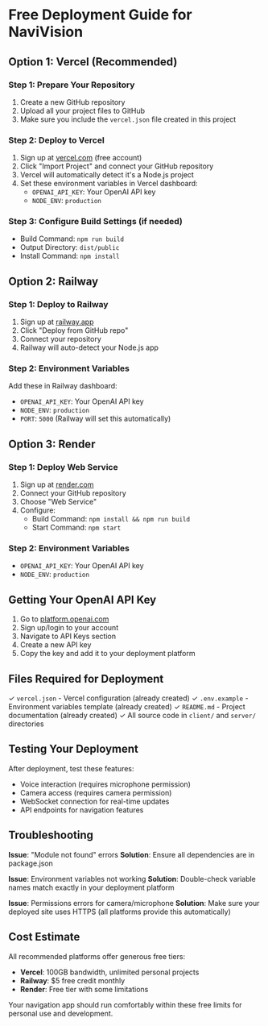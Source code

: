 # Free Deployment Guide for NaviVision

## Option 1: Vercel (Recommended)

### Step 1: Prepare Your Repository
1. Create a new GitHub repository
2. Upload all your project files to GitHub
3. Make sure you include the `vercel.json` file created in this project

### Step 2: Deploy to Vercel
1. Sign up at [vercel.com](https://vercel.com) (free account)
2. Click "Import Project" and connect your GitHub repository
3. Vercel will automatically detect it's a Node.js project
4. Set these environment variables in Vercel dashboard:
   - `OPENAI_API_KEY`: Your OpenAI API key
   - `NODE_ENV`: `production`

### Step 3: Configure Build Settings (if needed)
- Build Command: `npm run build`
- Output Directory: `dist/public`
- Install Command: `npm install`

## Option 2: Railway

### Step 1: Deploy to Railway
1. Sign up at [railway.app](https://railway.app)
2. Click "Deploy from GitHub repo"
3. Connect your repository
4. Railway will auto-detect your Node.js app

### Step 2: Environment Variables
Add these in Railway dashboard:
- `OPENAI_API_KEY`: Your OpenAI API key
- `NODE_ENV`: `production`
- `PORT`: `5000` (Railway will set this automatically)

## Option 3: Render

### Step 1: Deploy Web Service
1. Sign up at [render.com](https://render.com)
2. Connect your GitHub repository
3. Choose "Web Service"
4. Configure:
   - Build Command: `npm install && npm run build`
   - Start Command: `npm start`

### Step 2: Environment Variables
- `OPENAI_API_KEY`: Your OpenAI API key
- `NODE_ENV`: `production`

## Getting Your OpenAI API Key

1. Go to [platform.openai.com](https://platform.openai.com)
2. Sign up/login to your account
3. Navigate to API Keys section
4. Create a new API key
5. Copy the key and add it to your deployment platform

## Files Required for Deployment

✓ `vercel.json` - Vercel configuration (already created)
✓ `.env.example` - Environment variables template (already created) 
✓ `README.md` - Project documentation (already created)
✓ All source code in `client/` and `server/` directories

## Testing Your Deployment

After deployment, test these features:
- Voice interaction (requires microphone permission)
- Camera access (requires camera permission)
- WebSocket connection for real-time updates
- API endpoints for navigation features

## Troubleshooting

**Issue**: "Module not found" errors
**Solution**: Ensure all dependencies are in package.json

**Issue**: Environment variables not working
**Solution**: Double-check variable names match exactly in your deployment platform

**Issue**: Permissions errors for camera/microphone
**Solution**: Make sure your deployed site uses HTTPS (all platforms provide this automatically)

## Cost Estimate

All recommended platforms offer generous free tiers:
- **Vercel**: 100GB bandwidth, unlimited personal projects
- **Railway**: $5 free credit monthly
- **Render**: Free tier with some limitations

Your navigation app should run comfortably within these free limits for personal use and development.